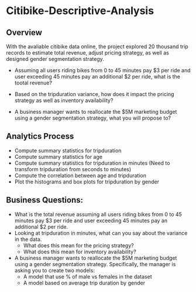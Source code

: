 # Citibike-Descriptive-Analysis

## Overview
With the avaliable citibike data online, the project explored 20 thousand trip records to estimate total revenue, adjust pricing strategy, as well as designed gender segmentation strategy.

- Assuming all users riding bikes from 0 to 45 minutes pay $3 per ride and user exceeding 45 minutes pay an additional $2 per ride, what is the tootal revenue?

- Based on the tripduration variance, how does it impact the pricing strategy as well as inventory availability?

-  A business manager wants to reallocate the $5M marketing budget using a gender segmentation strategy, what you will propose to? 


## Analytics Process 

* Compute summary statistics for tripduration
* Compute summary statistics for age
* Compute summary statistics for tripduration in minutes (Need to transform tripduration from seconds to minutes)
* Compute the correlation between age and tripduration
* Plot the histograms and box plots for tripduration by gender



## Business Questions: 

* What is the total revenue assuming all users riding bikes from 0 to 45 minutes pay $3 per ride and user exceeding 45 minutes pay an additional $2 per ride.
* Looking at tripduration in minutes, what can you say about the variance in the data.
  - What does this mean for the pricing strategy?
  - What does this mean for inventory availability?
* A business manager wants to reallocate the $5M marketing budget using a gender segmentation strategy. Specifically, the manager is asking you to create two models:
  - A model that use % of male vs females in the dataset
  - A model based on average trip duration by gender

